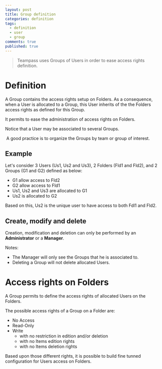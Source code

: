 ```yaml
---
layout: post
title: Group definition
categories: definition
tags: 
  - definition
  - user
  - group
comments: true
published: true
---
```



> Teampass uses Groups of Users in order to ease access rights definition.

# Definition

A Group contains the access rights setup on Folders. As a consequence, when a User is allocated to a Group, this User inherits of the the Folders access rights as defined for this Group. 

It permits to ease the administration of access rights on Folders.

Notice that a User may be associated to several Groups.

<span class="fa fa-bulb"></span>&nbsp;A good practice is to organize the Groups by team or group of interest.

## Example

Let's consider 3 Users (Us1, Us2 and Us3), 2 Folders (Fld1 and Fld2), and 2 Groups (G1 and G2) defined as below:

* G1 allow access to Fld2
* G2 allow access to Fld1
* Us1, Us2 and Us3 are allocated to G1
* Us2 is allocated to G2

Based on this, Us2 is the unique user to have access to both Fdl1 and Fld2.

## Create, modify and delete

Creation, modification and deletion can only be performed by an **Administrator** or a **Manager**.

Notes:

* The Manager will only see the Groups that he is associated to.
* Deleting a Group will not delete allocated Users.

# Access rights on Folders

A Group permits to define the access rights of allocated Users on the Folders.

The possible access rights of a Group on a Folder are:

* No Access
* Read-Only
* Write
	* with no restriction in edition and/or deletion
	* with no Items edition rights
	* with no Items deletion rights

Based upon those different rights, it is possible to build fine tunned configuration for Users access on Folders.